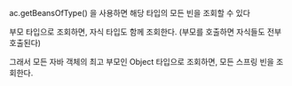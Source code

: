 ac.getBeansOfType() 을 사용하면 해당 타입의 모든 빈을 조회할 수 있다

부모 타입으로 조회하면, 자식 타입도 함께 조회한다. (부모를 호출하면 자식들도 전부 호출된다)

그래서 모든 자바 객체의 최고 부모인 Object 타입으로 조회하면, 모든 스프링 빈을 조회한다.





